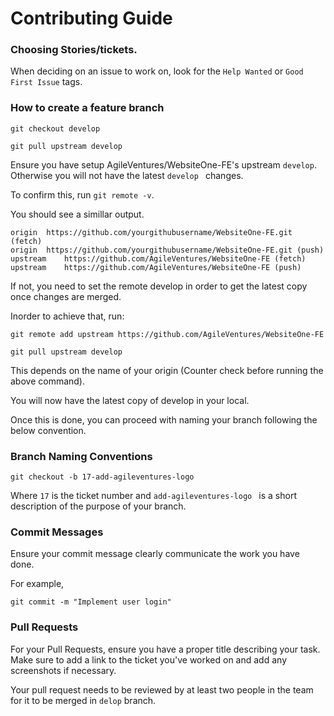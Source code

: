 # Contributing Guide
### Choosing Stories/tickets.

When deciding on an issue to work on, look for the  `Help Wanted` or `Good First Issue` tags.

### How to create a feature branch

```
git checkout develop
```
``` 
git pull upstream develop
```

Ensure you have setup AgileVentures/WebsiteOne-FE's upstream  `develop`.  Otherwise you will not have the latest `develop ` changes.

To confirm this, run ```git remote -v```.

You should see a simillar output.

```
origin  https://github.com/yourgithubusername/WebsiteOne-FE.git (fetch)
origin  https://github.com/yourgithubusername/WebsiteOne-FE.git (push)
upstream    https://github.com/AgileVentures/WebsiteOne-FE (fetch)
upstream    https://github.com/AgileVentures/WebsiteOne-FE (push)
```

If not, you need to set the remote develop in order to get the latest copy once changes are merged.

Inorder to achieve that, run:

```
git remote add upstream https://github.com/AgileVentures/WebsiteOne-FE
```

```
git pull upstream develop
```

This depends on the name of your origin (Counter check before running the above command).

You will now have the latest copy of develop in your local.


Once this is done, you can proceed with naming your branch following the below convention.

### Branch Naming Conventions

``` 
git checkout -b 17-add-agileventures-logo
```


Where `17` is the ticket number and `add-agileventures-logo ` is a short description of the purpose of your branch.

### Commit Messages

Ensure your commit message clearly communicate the work you have done.

For example,
```
git commit -m "Implement user login"
```

### Pull Requests

For your Pull Requests, ensure you have a proper title describing your task.
Make sure to add a link to the ticket you've worked on and add any screenshots if necessary.


Your pull request needs to be reviewed by at least two people in the team for it to be merged in `delop` branch.
